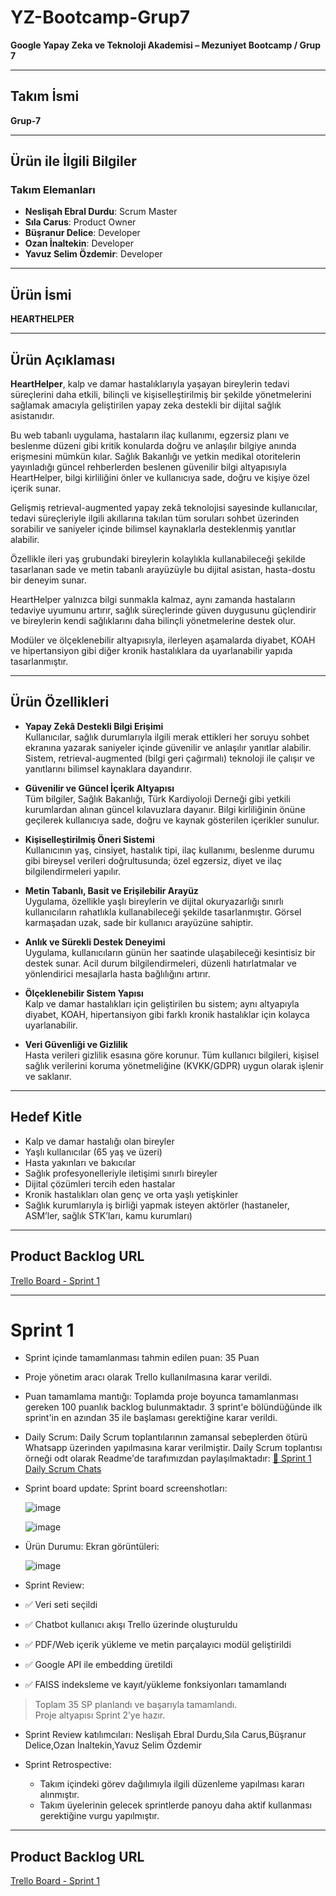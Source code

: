 # YZ-Bootcamp-Grup7

**Google Yapay Zeka ve Teknoloji Akademisi – Mezuniyet Bootcamp / Grup 7**

---

## Takım İsmi  
**Grup-7**

---

## Ürün ile İlgili Bilgiler

### Takım Elemanları  
- **Neslişah Ebral Durdu**: Scrum Master  
- **Sıla Carus**: Product Owner  
- **Büşranur Delice**: Developer  
- **Ozan İnaltekin**: Developer  
- **Yavuz Selim Özdemir**: Developer  

---

## Ürün İsmi  
**HEARTHELPER**

---

## Ürün Açıklaması  
**HeartHelper**, kalp ve damar hastalıklarıyla yaşayan bireylerin tedavi süreçlerini daha etkili, bilinçli ve kişiselleştirilmiş bir şekilde yönetmelerini sağlamak amacıyla geliştirilen yapay zeka destekli bir dijital sağlık asistanıdır.  

Bu web tabanlı uygulama, hastaların ilaç kullanımı, egzersiz planı ve beslenme düzeni gibi kritik konularda doğru ve anlaşılır bilgiye anında erişmesini mümkün kılar. Sağlık Bakanlığı ve yetkin medikal otoritelerin yayınladığı güncel rehberlerden beslenen güvenilir bilgi altyapısıyla HeartHelper, bilgi kirliliğini önler ve kullanıcıya sade, doğru ve kişiye özel içerik sunar.  

Gelişmiş retrieval-augmented yapay zekâ teknolojisi sayesinde kullanıcılar, tedavi süreçleriyle ilgili akıllarına takılan tüm soruları sohbet üzerinden sorabilir ve saniyeler içinde bilimsel kaynaklarla desteklenmiş yanıtlar alabilir.  

Özellikle ileri yaş grubundaki bireylerin kolaylıkla kullanabileceği şekilde tasarlanan sade ve metin tabanlı arayüzüyle bu dijital asistan, hasta-dostu bir deneyim sunar.  

HeartHelper yalnızca bilgi sunmakla kalmaz, aynı zamanda hastaların tedaviye uyumunu artırır, sağlık süreçlerinde güven duygusunu güçlendirir ve bireylerin kendi sağlıklarını daha bilinçli yönetmelerine destek olur.  

Modüler ve ölçeklenebilir altyapısıyla, ilerleyen aşamalarda diyabet, KOAH ve hipertansiyon gibi diğer kronik hastalıklara da uyarlanabilir yapıda tasarlanmıştır.

---

## Ürün Özellikleri  

- **Yapay Zekâ Destekli Bilgi Erişimi**  
  Kullanıcılar, sağlık durumlarıyla ilgili merak ettikleri her soruyu sohbet ekranına yazarak saniyeler içinde güvenilir ve anlaşılır yanıtlar alabilir. Sistem, retrieval-augmented (bilgi geri çağırmalı) teknoloji ile çalışır ve yanıtlarını bilimsel kaynaklara dayandırır.

- **Güvenilir ve Güncel İçerik Altyapısı**  
  Tüm bilgiler, Sağlık Bakanlığı, Türk Kardiyoloji Derneği gibi yetkili kurumlardan alınan güncel kılavuzlara dayanır. Bilgi kirliliğinin önüne geçilerek kullanıcıya sade, doğru ve kaynak gösterilen içerikler sunulur.

- **Kişiselleştirilmiş Öneri Sistemi**  
  Kullanıcının yaş, cinsiyet, hastalık tipi, ilaç kullanımı, beslenme durumu gibi bireysel verileri doğrultusunda; özel egzersiz, diyet ve ilaç bilgilendirmeleri yapılır.

- **Metin Tabanlı, Basit ve Erişilebilir Arayüz**  
  Uygulama, özellikle yaşlı bireylerin ve dijital okuryazarlığı sınırlı kullanıcıların rahatlıkla kullanabileceği şekilde tasarlanmıştır. Görsel karmaşadan uzak, sade bir kullanıcı arayüzüne sahiptir.

- **Anlık ve Sürekli Destek Deneyimi**  
  Uygulama, kullanıcıların günün her saatinde ulaşabileceği kesintisiz bir destek sunar. Acil durum bilgilendirmeleri, düzenli hatırlatmalar ve yönlendirici mesajlarla hasta bağlılığını artırır.

- **Ölçeklenebilir Sistem Yapısı**  
  Kalp ve damar hastalıkları için geliştirilen bu sistem; aynı altyapıyla diyabet, KOAH, hipertansiyon gibi farklı kronik hastalıklar için kolayca uyarlanabilir.

- **Veri Güvenliği ve Gizlilik**  
  Hasta verileri gizlilik esasına göre korunur. Tüm kullanıcı bilgileri, kişisel sağlık verilerini koruma yönetmeliğine (KVKK/GDPR) uygun olarak işlenir ve saklanır.

---

## Hedef Kitle  

- Kalp ve damar hastalığı olan bireyler  
- Yaşlı kullanıcılar (65 yaş ve üzeri)  
- Hasta yakınları ve bakıcılar  
- Sağlık profesyonelleriyle iletişimi sınırlı bireyler  
- Dijital çözümleri tercih eden hastalar  
- Kronik hastalıkları olan genç ve orta yaşlı yetişkinler  
- Sağlık kurumlarıyla iş birliği yapmak isteyen aktörler (hastaneler, ASM’ler, sağlık STK’ları, kamu kurumları)

---

## Product Backlog URL  
[Trello Board - Sprint 1](https://trello.com/b/4gxOOOXD/hearthelper-sprint-1)


---

# Sprint 1 
- Sprint içinde tamamlanması tahmin edilen puan: 35 Puan

- Proje yönetim aracı olarak Trello kullanılmasına karar verildi.

- Puan tamamlama mantığı: Toplamda proje boyunca tamamlanması gereken 100 puanlık backlog bulunmaktadır. 3 sprint'e bölündüğünde ilk sprint'in en azından 35 ile başlaması gerektiğine karar verildi.

- Daily Scrum: Daily Scrum toplantılarının zamansal sebeplerden ötürü Whatsapp üzerinden yapılmasına karar verilmiştir. Daily Scrum toplantısı örneği odt olarak Readme'de tarafımızdan paylaşılmaktadır: 
 [📄 Sprint 1 Daily Scrum Chats ](https://github.com/busdel/YZ-Bootcamp-Grup7/raw/main/sprint%201%20daily%20scrum%20chats.odt)


- Sprint board update: Sprint board screenshotları:
  
  ![image](https://github.com/user-attachments/assets/70c02504-080f-42f9-b093-a6c0280914d7)

  ![image](https://github.com/user-attachments/assets/cdaa7ec4-adca-4441-9cec-d9be96b1d219)

- Ürün Durumu: Ekran görüntüleri:
  
  ![image](https://github.com/user-attachments/assets/c82ee1b4-0855-408d-b780-842b232990c3)

- Sprint Review:

- ✅ Veri seti seçildi  
- ✅ Chatbot kullanıcı akışı Trello üzerinde oluşturuldu  
- ✅ PDF/Web içerik yükleme ve metin parçalayıcı modül geliştirildi  
- ✅ Google API ile embedding üretildi  
- ✅ FAISS indeksleme ve kayıt/yükleme fonksiyonları tamamlandı  

> Toplam 35 SP planlandı ve başarıyla tamamlandı.  
> Proje altyapısı Sprint 2’ye hazır.
- Sprint Review katılımcıları: Neslişah Ebral Durdu,Sıla Carus,Büşranur Delice,Ozan İnaltekin,Yavuz Selim Özdemir 

- Sprint Retrospective:

  - Takım içindeki görev dağılımıyla ilgili düzenleme yapılması kararı alınmıştır.
  - Takım üyelerinin gelecek sprintlerde panoyu daha aktif kullanması gerektiğine vurgu yapılmıştır.

---

## Product Backlog URL  
[Trello Board - Sprint 1](https://trello.com/b/4gxOOOXD/hearthelper-sprint-1)






